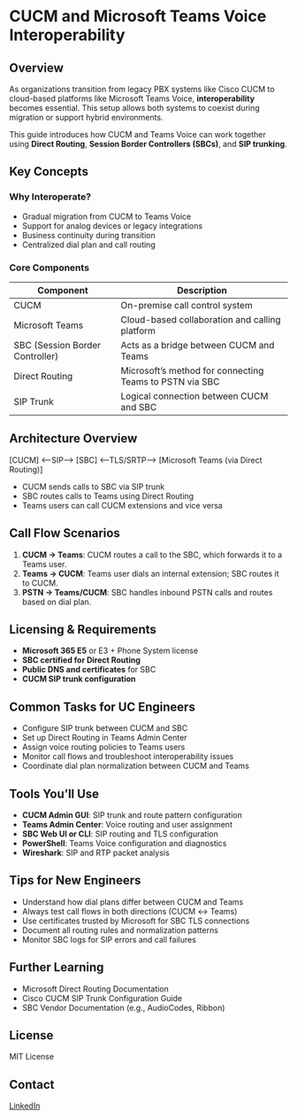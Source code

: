 # CUCM and Microsoft Teams Voice Interoperability

## Overview

As organizations transition from legacy PBX systems like Cisco CUCM to cloud-based platforms like Microsoft Teams Voice, **interoperability** becomes essential. This setup allows both systems to coexist during migration or support hybrid environments.

This guide introduces how CUCM and Teams Voice can work together using **Direct Routing**, **Session Border Controllers (SBCs)**, and **SIP trunking**.



## Key Concepts

### Why Interoperate?

- Gradual migration from CUCM to Teams Voice
- Support for analog devices or legacy integrations
- Business continuity during transition
- Centralized dial plan and call routing

### Core Components

| Component | Description |
|-----------|-------------|
| CUCM | On-premise call control system |
| Microsoft Teams | Cloud-based collaboration and calling platform |
| SBC (Session Border Controller) | Acts as a bridge between CUCM and Teams |
| Direct Routing | Microsoft’s method for connecting Teams to PSTN via SBC |
| SIP Trunk | Logical connection between CUCM and SBC |



## Architecture Overview

[CUCM] <--SIP--> [SBC] <--TLS/SRTP--> [Microsoft Teams (via Direct Routing)] 
- CUCM sends calls to SBC via SIP trunk
- SBC routes calls to Teams using Direct Routing
- Teams users can call CUCM extensions and vice versa 



## Call Flow Scenarios

1. **CUCM → Teams**: CUCM routes a call to the SBC, which forwards it to a Teams user.
2. **Teams → CUCM**: Teams user dials an internal extension; SBC routes it to CUCM.
3. **PSTN → Teams/CUCM**: SBC handles inbound PSTN calls and routes based on dial plan.



## Licensing & Requirements

- **Microsoft 365 E5** or E3 + Phone System license
- **SBC certified for Direct Routing**
- **Public DNS and certificates** for SBC
- **CUCM SIP trunk configuration**



## Common Tasks for UC Engineers

- Configure SIP trunk between CUCM and SBC
- Set up Direct Routing in Teams Admin Center
- Assign voice routing policies to Teams users
- Monitor call flows and troubleshoot interoperability issues
- Coordinate dial plan normalization between CUCM and Teams



## Tools You’ll Use

- **CUCM Admin GUI**: SIP trunk and route pattern configuration
- **Teams Admin Center**: Voice routing and user assignment
- **SBC Web UI or CLI**: SIP routing and TLS configuration
- **PowerShell**: Teams Voice configuration and diagnostics
- **Wireshark**: SIP and RTP packet analysis



## Tips for New Engineers

- Understand how dial plans differ between CUCM and Teams
- Always test call flows in both directions (CUCM ↔ Teams)
- Use certificates trusted by Microsoft for SBC TLS connections
- Document all routing rules and normalization patterns
- Monitor SBC logs for SIP errors and call failures


## Further Learning

- Microsoft Direct Routing Documentation
- Cisco CUCM SIP Trunk Configuration Guide
- SBC Vendor Documentation (e.g., AudioCodes, Ribbon)



## License
MIT License

## Contact
[LinkedIn](https://www.linkedin.com/in/jessica-anderson-84b423211/)

